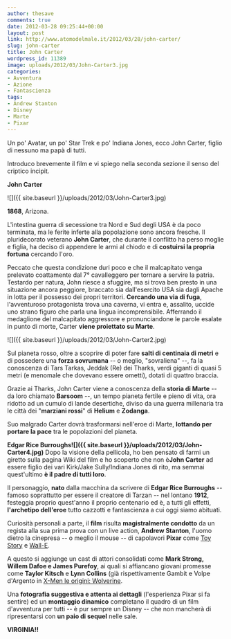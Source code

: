 ```yaml
---
author: thesave
comments: true
date: 2012-03-28 09:25:44+00:00
layout: post
link: http://www.atomodelmale.it/2012/03/28/john-carter/
slug: john-carter
title: John Carter
wordpress_id: 11389
image: uploads/2012/03/John-Carter3.jpg
categories:
- Avventura
- Azione
- Fantascienza
tags:
- Andrew Stanton
- Disney
- Marte
- Pixar
---
```


Un po' Avatar, un po' Star Trek e po' Indiana Jones, ecco John Carter, figlio di nessuno ma papà di tutti.

Introduco brevemente il film e vi spiego nella seconda sezione il senso del criptico incipit.

**John Carter**

![]({{ site.baseurl }}/uploads/2012/03/John-Carter3.jpg)

**1868**, Arizona.

L'intestina guerra di secessione tra Nord e Sud degli USA è da poco terminata, ma le ferite inferte alla popolazione sono ancora fresche. Il pluridecorato veterano **John Carter**, che durante il conflitto ha perso moglie e figlia, ha deciso di appendere le armi al chiodo e di **costuirsi la propria fortuna** cercando l'oro.

Peccato che questa condizione duri poco e che il malcapitato venga prelevato coattamente dal 7° cavalleggero per tornare a servire la patria. Testardo per natura, John riesce a sfuggire, ma si trova ben presto in una situazione ancora peggiore, braccato sia dall'esercito USA sia dagli Apache in lotta per il possesso dei propri territori. **Cercando una via di fuga**, l'avventuroso protagonista trova una caverna, vi entra e, assalito, uccide uno strano figuro che parla una lingua incomprensibile. Afferrando il medaglione del malcapitato aggressore e pronunciandone le parole esalate in punto di morte, Carter **viene proiettato su Marte**.

![]({{ site.baseurl }}/uploads/2012/03/John-Carter2.jpg)

Sul pianeta rosso, oltre a scoprire di poter fare **salti di centinaia di metri** e di possedere una **forza sovrumana** -- o meglio, "sovraliena" --, fa la conoscenza di Tars Tarkas, Jeddak (Re) dei Tharks, verdi giganti di quasi 5 metri (e menomale che dovevano essere ometti), dotati di quattro braccia.

Grazie ai Tharks, John Carter viene a conoscenza della **storia di Marte** -- da loro chiamato **Barsoom** --, un tempo pianeta fertile e pieno di vita, ora ridotto ad un cumulo di lande desertiche, diviso da una guerra millenaria tra le città dei "**marziani rossi**" di **Helium** e **Zodanga**.

Suo malgrado Carter dovrà trasformarsi nell'eroe di Marte, **lottando per portare la pace** tra le popolazioni del pianeta.

**Edgar Rice Burroughs![]({{ site.baseurl }}/uploads/2012/03/John-Carter4.jpg)** Dopo la visione della pellicola, ho ben pensato di farmi un giretto sulla pagina Wiki del film e ho scoperto che non è**John Carter** ad essere figlio dei vari Kirk/Jake Sully/Indiana Jones di rito, ma semmai quest'ultimo **è il padre di tutti loro**.

Il personaggio, **nato** dalla macchina da scrivere di **Edgar Rice Burroughs** -- famoso soprattutto per essere il creatore di Tarzan -- nel lontano **1912**, festeggia proprio quest'anno il proprio centenario ed è, a tutti gli effetti, **l'archetipo dell'eroe** tutto cazzotti e fantascienza a cui oggi siamo abituati.

Curiosità personali a parte, il **film** risulta **magistralmente condotto** da un regista alla sua prima prova con un live action, **Andrew Stanton**, l'uomo dietro la cinepresa -- o meglio il mouse -- di capolavori **Pixar** come [Toy Story](/2010/07/31/toy-story-3.html) e [Wall-E](/2008/10/27/wall%E2%80%A2e.html).

A questo si aggiunge un cast di attori consolidati come **Mark Strong, Willem Dafoe e James Purefoy**, ai quali si affiancano giovani promesse come **Taylor Kitsch** e **Lynn Collins** (già rispettivamente Gambit e Volpe d'Argento in [X-Men le origini: Wolverine](/2009/05/23/x-men-le-origini-wolverine.html).

Una **fotografia suggestiva e attenta ai dettagli** (l'esperienza Pixar si fa sentire) ed un **montaggio dinamico** completano il quadro di un film d'avventura per tutti -- è pur sempre un Disney -- che non mancherà di ripresentarsi con **un paio di sequel** nelle sale.

**VIRGINIA!!**
